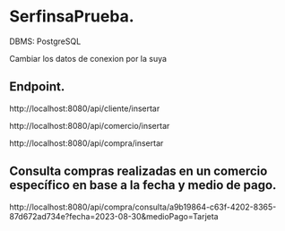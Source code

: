 # SerfinsaPrueba.
DBMS: PostgreSQL

Cambiar los datos de conexion por la suya

## Endpoint.
http://localhost:8080/api/cliente/insertar

http://localhost:8080/api/comercio/insertar

http://localhost:8080/api/compra/insertar

## Consulta compras realizadas en un comercio específico en base a la fecha y medio de pago.

http://localhost:8080/api/compra/consulta/a9b19864-c63f-4202-8365-87d672ad734e?fecha=2023-08-30&medioPago=Tarjeta
